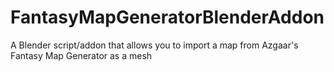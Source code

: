 # FantasyMapGeneratorBlenderAddon
A Blender script/addon that allows you to import a map from Azgaar's Fantasy Map Generator as a mesh

